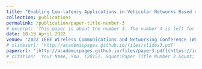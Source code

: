 ```yaml
---
title: "Enabling Low-latency Applications in Vehicular Networks Based on Mixed Fog/Cloud Computing Systems"
collection: publications
permalink: /publication/paper-title-number-3
# excerpt: 'This paper is about the number 3. The number 4 is left for future work.'
date: 10-13 April 2022
venue: '2022 IEEE Wireless Communications and Networking Conference (WCNC)'
# slidesurl: 'http://academicpages.github.io/files/slides3.pdf'
paperurl: '[http://academicpages.github.io/files/paper3.pdf](https://ieeexplore.ieee.org/abstract/document/9771889)'
# citation: 'Your Name, You. (2015). &quot;Paper Title Number 3.&quot; <i>Journal 1</i>. 1(3).'
---
```


